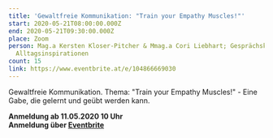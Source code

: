 ```yaml
---
title: 'Gewaltfreie Kommunikation: "Train your Empathy Muscles!"'
start: 2020-05-21T08:00:00.000Z
end: 2020-05-21T09:30:00.000Z
place: Zoom
person: Mag.a Kersten Kloser-Pitcher & Mmag.a Cori Liebhart; Gesprächskultur,
  Alltagsinspirationen
count: 15
link: https://www.eventbrite.at/e/104866669030
---
```

Gewaltfreie Kommunikation. Thema: "Train your Empathy Muscles!" - Eine Gabe, die gelernt und geübt werden kann.

**Anmeldung ab 11.05.2020 10 Uhr**\
**Anmeldung über [Eventbrite ](https://www.eventbrite.at/e/104866669030)**